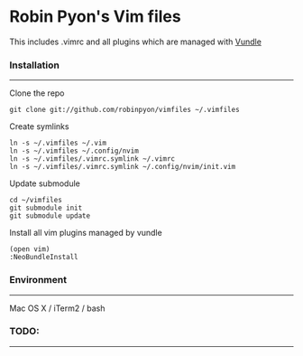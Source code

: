 # Robin Pyon's Vim files

This includes .vimrc and all plugins which are managed with [Vundle](https://github.com/gmarik/vundle)

### Installation
---
Clone the repo

    git clone git://github.com/robinpyon/vimfiles ~/.vimfiles

Create symlinks

    ln -s ~/.vimfiles ~/.vim
    ln -s ~/.vimfiles ~/.config/nvim
    ln -s ~/.vimfiles/.vimrc.symlink ~/.vimrc
    ln -s ~/.vimfiles/.vimrc.symlink ~/.config/nvim/init.vim

Update submodule

    cd ~/vimfiles
    git submodule init
    git submodule update

Install all vim plugins managed by vundle

	(open vim)
	:NeoBundleInstall

### Environment
---

Mac OS X / iTerm2 / bash

### TODO:
---

